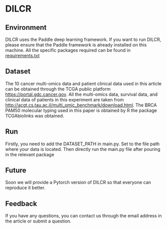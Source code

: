 # DILCR
## Environment
DILCR uses the Paddle deep learning framework.
If you want to run DILCR, please ensure that the Paddle framework is already installed on this machine. All the specific packages required can be found in [requirements.txt](requirements.txt)

## Dataset
The 10 cancer multi-omics data and patient clinical data used in this article can be obtained through the TCGA public platform <https://portal.gdc.cancer.gov>. All the multi-omics data, survival data, and clinical data of patients in this experiment are taken from <http://acgt.cs.tau.ac.il/multi_omic_benchmark/download.html>. The BRCA PAM50 molecular typing used in this paper is obtained by R the package TCGAbiolinks was obtained.

## Run
Firstly, you need to add the DATASET_PATH in main.py. Set to the file path where your data is located. Then directly run the main.py file after pouring in the relevant package

## Future
Soon we will provide a Pytorch version of DILCR so that everyone can reproduce it better.

## Feedback
If you have any questions, you can contact us through the email address in the article or submit a question.
